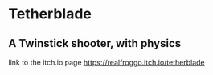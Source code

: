 # Tetherblade
## A Twinstick shooter, with physics

link to the itch.io page
https://realfroggo.itch.io/tetherblade
